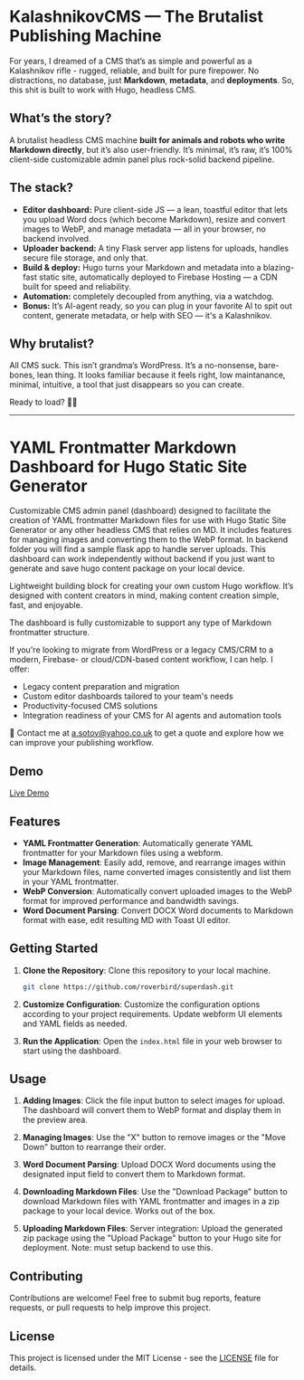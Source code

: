 # **KalashnikovCMS** — The Brutalist Publishing Machine

For years, I dreamed of a CMS that’s as simple and powerful as a Kalashnikov rifle - rugged, reliable, and built for pure firepower. No distractions, no database, just **Markdown**, **metadata**, and **deployments**. So, this shit is built to work with Hugo, headless CMS.

## What’s the story?

A brutalist headless CMS machine **built for animals and robots who write Markdown directly**, but it’s also user-friendly. It’s minimal, it’s raw, it’s 100% client-side customizable admin panel plus rock-solid backend pipeline.

## The stack?

* **Editor dashboard:** Pure client-side JS — a lean, toastful editor that lets you upload Word docs (which become Markdown), resize and convert images to WebP, and manage metadata — all in your browser, no backend involved.
* **Uploader backend:** A tiny Flask server app listens for uploads, handles secure file storage, and only that.
* **Build & deploy:** Hugo turns your Markdown and metadata into a blazing-fast static site, automatically deployed to Firebase Hosting — a CDN built for speed and reliability.
* **Automation:** completely decoupled from anything, via a watchdog.
* **Bonus:** It’s AI-agent ready, so you can plug in your favorite AI to spit out content, generate metadata, or help with SEO — it's a Kalashnikov.

## Why brutalist?

All CMS suck. This isn’t grandma’s WordPress. It’s a no-nonsense, bare-bones, lean thing. It looks familiar because it feels right, low maintanance, minimal, intuitive, a tool that just disappears so you can create.

Ready to load? 🔫✨

--- 

# YAML Frontmatter Markdown Dashboard for Hugo Static Site Generator

Customizable CMS admin panel (dashboard) designed to facilitate the creation of YAML frontmatter Markdown files for use with Hugo Static Site Generator or any other headless CMS that relies on MD. It includes features for managing images and converting them to the WebP format. In backend folder you will find a sample flask app to handle server uploads. This dashboard can work independently without backend if you just want to generate and save hugo content package on your local device. 

Lightweight building block for creating your own custom Hugo workflow. It’s designed with content creators in mind, making content creation simple, fast, and enjoyable.

The dashboard is fully customizable to support any type of Markdown frontmatter structure.

If you're looking to migrate from WordPress or a legacy CMS/CRM to a modern, Firebase- or cloud/CDN-based content workflow, I can help. I offer:

- Legacy content preparation and migration
- Custom editor dashboards tailored to your team's needs
- Productivity-focused CMS solutions
- Integration readiness of your CMS for AI agents and automation tools

📩 Contact me at a.sotov@yahoo.co.uk to get a quote and explore how we can improve your publishing workflow.

## Demo

[Live Demo](https://textvisualization.app/hugo-yaml-markdown-generator/)

## Features

- **YAML Frontmatter Generation**: Automatically generate YAML frontmatter for your Markdown files using a webform.
- **Image Management**: Easily add, remove, and rearrange images within your Markdown files, name converted images consistently and list them in your YAML frontmatter.
- **WebP Conversion**: Automatically convert uploaded images to the WebP format for improved performance and bandwidth savings.
- **Word Document Parsing**: Convert DOCX Word documents to Markdown format with ease, edit resulting MD with Toast UI editor.

## Getting Started

1. **Clone the Repository**: Clone this repository to your local machine.

    ```bash
    git clone https://github.com/roverbird/superdash.git
    ```
2. **Customize Configuration**: Customize the configuration options according to your project requirements. Update webform UI elements and YAML fields as needed.

3. **Run the Application**: Open the `index.html` file in your web browser to start using the dashboard.

## Usage


1. **Adding Images**: Click the file input button to select images for upload. The dashboard will convert them to WebP format and display them in the preview area.

2. **Managing Images**: Use the "X" button to remove images or the "Move Down" button to rearrange their order.

3. **Word Document Parsing**: Upload DOCX Word documents using the designated input field to convert them to Markdown format.

4. **Downloading Markdown Files**: Use the "Download Package" button to download Markdown files with YAML frontmatter and images in a zip package to your local device. Works out of the box.

5. **Uploading Markdown Files**: Server integration: Upload the generated zip package using the "Upload Package" button to your Hugo site for deployment. Note: must setup backend to use this.

## Contributing

Contributions are welcome! Feel free to submit bug reports, feature requests, or pull requests to help improve this project.

## License

This project is licensed under the MIT License - see the [LICENSE](LICENSE) file for details.

